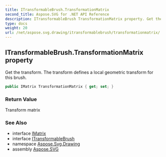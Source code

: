 ```yaml
---
title: ITransformableBrush.TransformationMatrix
second_title: Aspose.SVG for .NET API Reference
description: ITransformableBrush TransformationMatrix property. Get the transform. The transform defines a local geometric transform for this brush
type: docs
weight: 20
url: /net/aspose.svg.drawing/itransformablebrush/transformationmatrix/
---
```

## ITransformableBrush.TransformationMatrix property

Get the transform. The transform defines a local geometric transform for this brush.

```csharp
public IMatrix TransformationMatrix { get; set; }
```

### Return Value

Transform matrix

### See Also

* interface [IMatrix](../../imatrix/)
* interface [ITransformableBrush](../)
* namespace [Aspose.Svg.Drawing](../../../aspose.svg.drawing/)
* assembly [Aspose.SVG](../../../)
